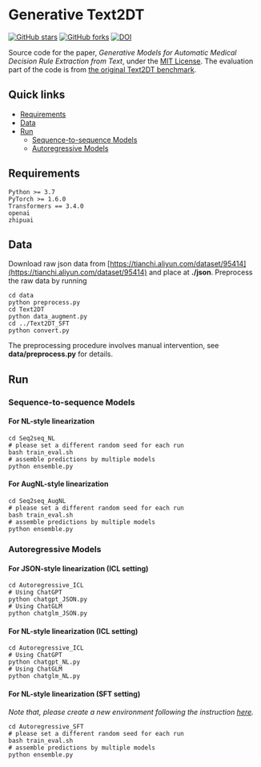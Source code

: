 # Generative Text2DT
[![GitHub stars](https://img.shields.io/github/stars/Stardust-hyx/Generative_Text2DT?style=flat-square)](https://github.com/Stardust-hyx/Generative_Text2DT/stargazers)
[![GitHub forks](https://img.shields.io/github/forks/Stardust-hyx/Generative_Text2DT?style=flat-square&color=blueviolet)](https://github.com/Stardust-hyx/Generative_Text2DT/network/members)
[![DOI](https://zenodo.org/badge/738031531.svg)](https://zenodo.org/doi/10.5281/zenodo.10453456)

Source code for the paper, *Generative Models for Automatic Medical Decision Rule Extraction from Text*, under the [MIT License](https://mit-license.org/). The evaluation part of the code is from [the original Text2DT benchmark](https://github.com/xttxECNU/Text2DT_Baseline).

## Quick links

- [Requirements](#requirements)
- [Data](#data)
- [Run](#run)
  - [Sequence-to-sequence Models](#sequence-to-sequence-models)
  - [Autoregressive Models](#autoregressive-models)

## Requirements
```
Python >= 3.7   
PyTorch >= 1.6.0 
Transformers == 3.4.0
openai
zhipuai
```

## Data
Download raw json data from [https://tianchi.aliyun.com/dataset/95414](https://tianchi.aliyun.com/dataset/95414) and place at **./json**. Preprocess the raw data by running
```shell
cd data
python preprocess.py
cd Text2DT
python data_augment.py
cd ../Text2DT_SFT
python convert.py
```
The preprocessing procedure involves manual intervention, see **data/preprocess.py** for details.

## Run

### Sequence-to-sequence Models
#### For NL-style linearization
```shell
cd Seq2seq_NL
# please set a different random seed for each run
bash train_eval.sh
# assemble predictions by multiple models
python ensemble.py
```

#### For AugNL-style linearization
```shell
cd Seq2seq_AugNL
# please set a different random seed for each run
bash train_eval.sh
# assemble predictions by multiple models
python ensemble.py
```

### Autoregressive Models

#### For JSON-style linearization (ICL setting)
```shell
cd Autoregressive_ICL
# Using ChatGPT
python chatgpt_JSON.py
# Using ChatGLM
python chatglm_JSON.py
```

#### For NL-style linearization (ICL setting)
```shell
cd Autoregressive_ICL
# Using ChatGPT
python chatgpt_NL.py
# Using ChatGLM
python chatglm_NL.py
```

#### For NL-style linearization (SFT setting)
*Note that, please create a new environment following the instruction [here](https://github.com/Stardust-hyx/Instruction_Tuning).*
```shell
cd Autoregressive_SFT
# please set a different random seed for each run
bash train_eval.sh
# assemble predictions by multiple models
python ensemble.py
```
